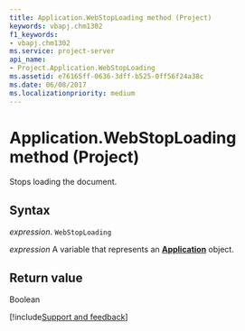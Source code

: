 ```yaml
---
title: Application.WebStopLoading method (Project)
keywords: vbapj.chm1302
f1_keywords:
- vbapj.chm1302
ms.service: project-server
api_name:
- Project.Application.WebStopLoading
ms.assetid: e76165ff-0636-3dff-b525-0ff56f24a38c
ms.date: 06/08/2017
ms.localizationpriority: medium
---
```



# Application.WebStopLoading method (Project)

Stops loading the document.


## Syntax

_expression_. `WebStopLoading`

_expression_ A variable that represents an **[Application](Project.Application.md)** object.


## Return value

Boolean

[!include[Support and feedback](~/includes/feedback-boilerplate.md)]